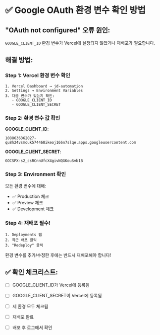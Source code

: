 # ✅ Google OAuth 환경 변수 확인 방법

## "OAuth not configured" 오류 원인:
`GOOGLE_CLIENT_ID` 환경 변수가 Vercel에 설정되지 않았거나 재배포가 필요합니다.

## 해결 방법:

### Step 1: Vercel 환경 변수 확인
```
1. Vercel Dashboard → jd-automation
2. Settings → Environment Variables
3. 다음 변수가 있는지 확인:
   - GOOGLE_CLIENT_ID
   - GOOGLE_CLIENT_SECRET
```

### Step 2: 환경 변수 값 확인
**GOOGLE_CLIENT_ID**:
```
1088636362027-qu8h24vsmouk574468ikeoj166n7slqe.apps.googleusercontent.com
```

**GOOGLE_CLIENT_SECRET**:
```
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
```

### Step 3: Environment 확인
모든 환경 변수에 대해:
- ✅ Production 체크
- ✅ Preview 체크
- ✅ Development 체크

### Step 4: 재배포 필수!
```
1. Deployments 탭
2. 최근 배포 클릭
3. "Redeploy" 클릭
```

환경 변수를 추가/수정한 후에는 반드시 재배포해야 합니다!

## ✅ 확인 체크리스트:
- [ ] GOOGLE_CLIENT_ID가 Vercel에 등록됨
- [ ] GOOGLE_CLIENT_SECRET이 Vercel에 등록됨
- [ ] 세 환경 모두 체크됨
- [ ] 재배포 완료
- [ ] 배포 후 로그에서 확인


